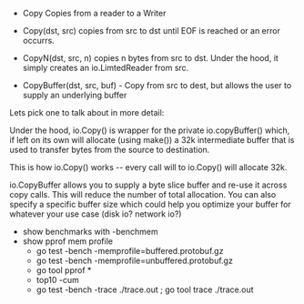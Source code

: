 

* Copy Copies from a reader to a Writer

- Copy(dst, src) copies from src to dst until EOF is reached or an error
	occurrs.

- CopyN(dst, src, n) copies n bytes from src to dst.  Under the hood, it simply
	creates an io.LimtedReader from src.

- CopyBuffer(dst, src, buf) - Copy from src to dest, but allows the user to
	supply an underlying buffer

Lets pick one to talk about in more detail:

Under the hood, io.Copy() is wrapper for the private io.copyBuffer() which, if
left on its own will allocate (using make()) a 32k intermediate buffer that is
used to transfer bytes from the source to destination.

This is how io.Copy() works -- every call will to io.Copy() will allocate 32k.

io.CopyBuffer allows you to supply a byte slice buffer and re-use it across
copy calls.  This will reduce the number of total allocation.  You can also
specify a specific buffer size which could help you optimize your buffer for
whatever your use case (disk io?  network io?)

- show benchmarks with -benchmem
- show pprof mem profile
	- go test -bench <benchname> -memprofile=buffered.protobuf.gz
	- go test -bench <benchname> -memprofile=unbuffered.protobuf.gz
	- go tool pprof *
	- top10 -cum
	- go test -bench <benchname> -trace ./trace.out ; go tool trace ./trace.out
